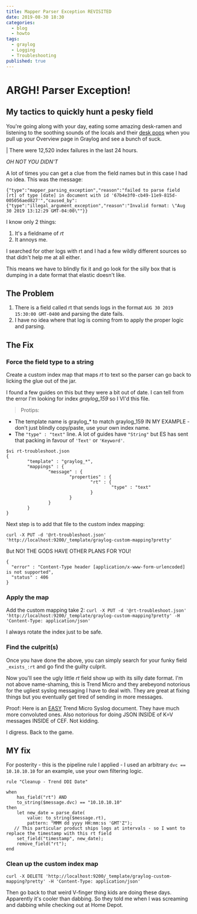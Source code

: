 ```yaml
---
title: Mapper Parser Exception REVISITED
date: 2019-08-30 18:30
categories:
  - blog
  - howto
tags:
  - graylog
  - Logging
  - Troubleshooting
published: true
---
```


# ARGH!  Parser Exception!

## My tactics to quickly hunt a pesky field

You're going along with your day, eating some amazing desk-ramen and listening to the soothing sounds of the locals and their [desk pops](https://www.youtube.com/watch?v=2U3Ka0ECbPE) 
when you pull up your Overview page in Graylog and see a bunch of suck. 

| There were 12,520 index failures in the last 24 hours.

*OH NOT YOU DIDN'T*

A lot of times you can get a clue from the field names but in this case I had no idea.  This was the message: 

`
{"type":"mapper_parsing_exception","reason":"failed to parse field [rt] of type [date] in document with id '67b4e3f0-cb49-11e9-815d-005056aed827'","caused_by":{"type":"illegal_argument_exception","reason":"Invalid format: \"Aug 30 2019 13:12:29 GMT-04:00\""}}
`

I know only 2 things: 
1.  It's a fieldname of *rt*
2.  It annoys me.

I searched for other logs with rt and I had a few wildly different sources so that didn't help me at all either. 

This means we have to blindly fix it and go look for the silly box that is dumping in a date format that elastic doesn't like. 
## The Problem

1. There is a field called rt that sends logs in the format `AUG 30 2019 15:30:00 GMT-0400` and parsing the date fails.
2. I have no idea where that log is coming from to apply the proper logic and parsing.


## The Fix
### Force the field type to a string

Create a custom index map that maps *rt* to text so the parser can go back to licking the glue out of the jar. 

I found a few guides on this but they were a bit out of date. 
I can tell from the error I'm looking for index *graylog_159* so I VI'd this file.  

> Protips: 
  * The template name is graylog_* to match graylog_159 IN MY EXAMPLE - don't just blindly copy/paste, use your own index name.
  * The `"type" : "text"` line.  A lot of guides have `"String"` but ES has sent that packing in favour of `'Text'` or `'Keyword'`. 

```
$vi rt-troubleshoot.json
{                                                         
        "template" : "graylog_*",                         
        "mappings" : {                                    
                "message" : {                             
                        "properties" : {                  
                                "rt" : {                  
                                        "type" : "text"   
                                }                         
                        }                                 
                }                                         
        }                                                 
}
```

Next step is to add that file to the custom index mapping: 

`curl -X PUT -d '@rt-troubleshoot.json' 'http://localhost:9200/_template/graylog-custom-mapping?pretty'`

But NO!  THE GODS HAVE OTHER PLANS FOR YOU!

```
{
  "error" : "Content-Type header [application/x-www-form-urlencoded] is not supported",
  "status" : 406
}
```

### Apply the map 
Add the custom mapping take 2: `curl -X PUT -d '@rt-troubleshoot.json' 'http://localhost:9200/_template/graylog-custom-mapping?pretty' -H 'Content-Type: application/json'`

I always rotate the index just to be safe.  

### Find the culprit(s)

Once you have done the above, you can simply search for your funky field `_exists_:rt` and go find the guilty culprit.  

Now you'll see the ugly little *rt* field show up with its silly date format.  I'm not above name-shaming, this is Trend Micro and they arebeyond notorious for the ugliest syslog messaging I have to deal with.  They are great at fixing things but you eventually get tired of sending in more messages. 

Proof:  Here is an [EASY](https://help.deepsecurity.trendmicro.com/10/0/Events-Alerts/syslog-parsing.html) Trend Micro Syslog document.  They have much more convoluted ones. Also notorious for doing JSON INSIDE of K=V messages INSIDE of CEF. Not kidding.

I digress.  Back to the game. 

## MY fix

For posterity - this is the pipeline rule I applied - I used an arbitrary `dvc == 10.10.10.10` for an example, use your own filtering logic.

```
rule "Cleanup - Trend DDI Date"

when
    has_field("rt") AND 
    to_string($message.dvc) == "10.10.10.10"
then
    let new_date = parse_date(
        value: to_string($message.rt), 
        pattern: "MMM dd yyyy HH:mm:ss 'GMT'Z"); 
   // This particular product ships logs at intervals - so I want to replace the timestamp with this rt field
    set_field("timestamp", new_date); 
    remove_field("rt");
end
```

### Clean up the custom index map

`curl -X DELETE 'http://localhost:9200/_template/graylog-custom-mapping?pretty' -H 'Content-Type: application/json'`

Then go back to that weird V-finger thing kids are doing these days.  Apparently it's cooler than dabbing.  So they told me when I was screaming and dabbing while checking out at Home Depot. 
